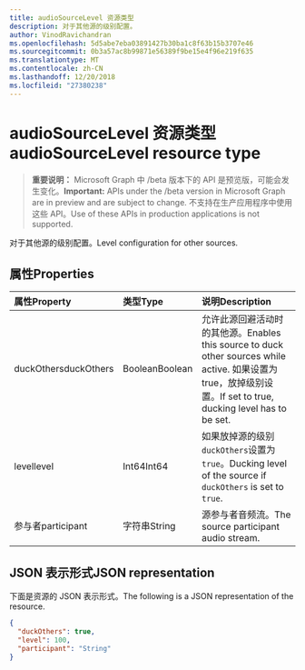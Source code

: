 ```yaml
---
title: audioSourceLevel 资源类型
description: 对于其他源的级别配置。
author: VinodRavichandran
ms.openlocfilehash: 5d5abe7eba03891427b30ba1c8f63b15b3707e46
ms.sourcegitcommit: 0b3a57ac8b99871e56389f9be15e4f96e219f635
ms.translationtype: MT
ms.contentlocale: zh-CN
ms.lasthandoff: 12/20/2018
ms.locfileid: "27380238"
---
```

# <a name="audiosourcelevel-resource-type"></a><span data-ttu-id="8dd3c-103">audioSourceLevel 资源类型</span><span class="sxs-lookup"><span data-stu-id="8dd3c-103">audioSourceLevel resource type</span></span>

> <span data-ttu-id="8dd3c-104">**重要说明：** Microsoft Graph 中 /beta 版本下的 API 是预览版，可能会发生变化。</span><span class="sxs-lookup"><span data-stu-id="8dd3c-104">**Important:** APIs under the /beta version in Microsoft Graph are in preview and are subject to change.</span></span> <span data-ttu-id="8dd3c-105">不支持在生产应用程序中使用这些 API。</span><span class="sxs-lookup"><span data-stu-id="8dd3c-105">Use of these APIs in production applications is not supported.</span></span>

<span data-ttu-id="8dd3c-106">对于其他源的级别配置。</span><span class="sxs-lookup"><span data-stu-id="8dd3c-106">Level configuration for other sources.</span></span>

## <a name="properties"></a><span data-ttu-id="8dd3c-107">属性</span><span class="sxs-lookup"><span data-stu-id="8dd3c-107">Properties</span></span>

| <span data-ttu-id="8dd3c-108">属性</span><span class="sxs-lookup"><span data-stu-id="8dd3c-108">Property</span></span>               | <span data-ttu-id="8dd3c-109">类型</span><span class="sxs-lookup"><span data-stu-id="8dd3c-109">Type</span></span>    | <span data-ttu-id="8dd3c-110">说明</span><span class="sxs-lookup"><span data-stu-id="8dd3c-110">Description</span></span>                                                                                         |
| :--------------------- | :------ | :---------------------------------------------------------------------------------------------------|
| <span data-ttu-id="8dd3c-111">duckOthers</span><span class="sxs-lookup"><span data-stu-id="8dd3c-111">duckOthers</span></span>             | <span data-ttu-id="8dd3c-112">Boolean</span><span class="sxs-lookup"><span data-stu-id="8dd3c-112">Boolean</span></span> | <span data-ttu-id="8dd3c-113">允许此源回避活动时的其他源。</span><span class="sxs-lookup"><span data-stu-id="8dd3c-113">Enables this source to duck other sources while active.</span></span> <span data-ttu-id="8dd3c-114">如果设置为 true，放掉级别设置。</span><span class="sxs-lookup"><span data-stu-id="8dd3c-114">If set to true, ducking level has to be set.</span></span>|
| <span data-ttu-id="8dd3c-115">level</span><span class="sxs-lookup"><span data-stu-id="8dd3c-115">level</span></span>                  | <span data-ttu-id="8dd3c-116">Int64</span><span class="sxs-lookup"><span data-stu-id="8dd3c-116">Int64</span></span>   | <span data-ttu-id="8dd3c-117">如果放掉源的级别`duckOthers`设置为`true`。</span><span class="sxs-lookup"><span data-stu-id="8dd3c-117">Ducking level of the source if `duckOthers` is set to `true`.</span></span>                                     |
| <span data-ttu-id="8dd3c-118">参与者</span><span class="sxs-lookup"><span data-stu-id="8dd3c-118">participant</span></span>            | <span data-ttu-id="8dd3c-119">字符串</span><span class="sxs-lookup"><span data-stu-id="8dd3c-119">String</span></span>  | <span data-ttu-id="8dd3c-120">源参与者音频流。</span><span class="sxs-lookup"><span data-stu-id="8dd3c-120">The source participant audio stream.</span></span>                                                                |

## <a name="json-representation"></a><span data-ttu-id="8dd3c-121">JSON 表示形式</span><span class="sxs-lookup"><span data-stu-id="8dd3c-121">JSON representation</span></span>

<span data-ttu-id="8dd3c-122">下面是资源的 JSON 表示形式。</span><span class="sxs-lookup"><span data-stu-id="8dd3c-122">The following is a JSON representation of the resource.</span></span>

<!-- {
  "blockType": "resource",
  "optionalProperties": [

  ],
  "@odata.type": "microsoft.graph.audioSourceLevel"
}-->
```json
{
  "duckOthers": true,
  "level": 100,
  "participant": "String"
}
```

<!-- uuid: 8fcb5dbc-d5aa-4681-8e31-b001d5168d79
2015-10-25 14:57:30 UTC -->
<!-- {
  "type": "#page.annotation",
  "description": "audioSourceLevel resource",
  "keywords": "",
  "section": "documentation",
  "tocPath": ""
}-->
